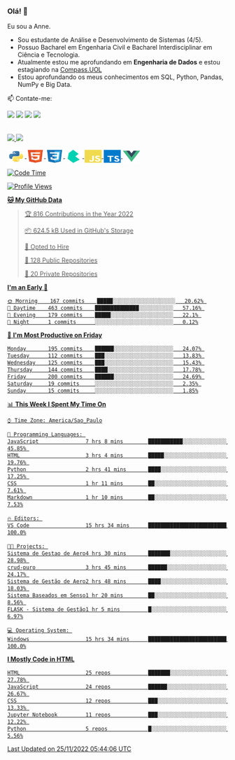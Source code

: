 ### Olá! 👋
Eu sou a Anne. 
- Sou estudante de Análise e Desenvolvimento de Sistemas (4/5).
- Possuo Bacharel em Engenharia Civil e Bacharel Interdisciplinar em Ciência e Tecnologia.
- Atualmente estou me aprofundando em **Engenharia de Dados** e estou estagiando na [Compass.UOL](https://compass.uol/pt/home/) 
- Estou aprofundando os meus conhecimentos em SQL, Python, Pandas, NumPy e Big Data.

📫 Contate-me: 

<div>
<a href="https://www.instagram.com/annekarolinefc/" target="_blank"><img src="https://img.shields.io/badge/-Instagram-%23E4405F?style=for-the-badge&logo=instagram&logoColor=white" target="_blank"></a> 
<a href = "mailto:annekarolinefc@gmail.com"><img src="https://img.shields.io/badge/-Gmail-%23333?style=for-the-badge&logo=gmail&logoColor=white" target="_blank"></a>
<a href="https://www.linkedin.com/in/devannekarolinefc/" target="_blank"><img src="https://img.shields.io/badge/-LinkedIn-%230077B5?style=for-the-badge&logo=linkedin&logoColor=white" target="_blank"></a> 
<a href="https://api.whatsapp.com/send?phone=5533991375118&text=Ol%C3%A1%20Anne!%20" target="_blank"><img src="https://img.shields.io/badge/WhatsApp-25D366?style=for-the-badge&logo=whatsapp&logoColor=white" target="_blank"></a>
</div>

</br>

</br>
<div>
  <a href="https://github.com/annekarolinefc">
  <img height="180em" src="https://github-readme-stats.vercel.app/api?username=annekarolinefc&show_icons=true&theme=dracula&include_all_commits=true&count_private=true"/>
  <img height="180em" src="https://github-readme-stats.vercel.app/api/top-langs/?username=annekarolinefc&layout=compact&langs_count=7&theme=dracula"/>
</div>
  
  <div style="display: inline_block"><br>  
  <img align="center" alt="Anne-Python" height="30" width="40" src="https://raw.githubusercontent.com/devicons/devicon/master/icons/python/python-original.svg">
  <img align="center" alt="Anne-HTML" height="30" width="40" src="https://raw.githubusercontent.com/devicons/devicon/master/icons/html5/html5-original.svg">
  <img align="center" alt="Anne-CSS" height="30" width="40"
 src="https://raw.githubusercontent.com/devicons/devicon/master/icons/css3/css3-original.svg">
  <img align="center" alt="Anne-Bulma" height="30" width="40"
 src="https://github.com/devicons/devicon/blob/master/icons/bulma/bulma-plain.svg">
  <img align="center" alt="Anne-Js" height="30" width="40" src="https://raw.githubusercontent.com/devicons/devicon/master/icons/javascript/javascript-plain.svg">
    <img align="center" alt="Anne-Ts" height="30" width="40" src="https://github.com/devicons/devicon/blob/master/icons/typescript/typescript-original.svg">
      <img align="center" alt="Anne-Vue" height="30" width="40" src="https://github.com/devicons/devicon/blob/master/icons/vuejs/vuejs-original.svg">
</div>
<!--
  <img align="center" alt="Anne-An" height="30" width="40" src="https://github.com/devicons/devicon/blob/master/icons/angularjs/angularjs-original.svg">

-->
</br>
</br>
</br>
<!--START_SECTION:waka-->
![Code Time](http://img.shields.io/badge/Code%20Time-74%20hrs%201%20min-blue)

![Profile Views](http://img.shields.io/badge/Profile%20Views-0-blue)

**🐱 My GitHub Data** 

> 🏆 816 Contributions in the Year 2022
 > 
> 📦 624.5 kB Used in GitHub's Storage 
 > 
> 💼 Opted to Hire
 > 
> 📜 128 Public Repositories 
 > 
> 🔑 20 Private Repositories  
 > 
**I'm an Early 🐤** 

```text
🌞 Morning    167 commits    █████░░░░░░░░░░░░░░░░░░░░   20.62% 
🌇 Daytime    463 commits    ██████████████░░░░░░░░░░░   57.16% 
🌃 Evening    179 commits    █████░░░░░░░░░░░░░░░░░░░░   22.1% 
🌙 Night      1 commits      ░░░░░░░░░░░░░░░░░░░░░░░░░   0.12%

```
📅 **I'm Most Productive on Friday** 

```text
Monday       195 commits    ██████░░░░░░░░░░░░░░░░░░░   24.07% 
Tuesday      112 commits    ███░░░░░░░░░░░░░░░░░░░░░░   13.83% 
Wednesday    125 commits    ███░░░░░░░░░░░░░░░░░░░░░░   15.43% 
Thursday     144 commits    ████░░░░░░░░░░░░░░░░░░░░░   17.78% 
Friday       200 commits    ██████░░░░░░░░░░░░░░░░░░░   24.69% 
Saturday     19 commits     ░░░░░░░░░░░░░░░░░░░░░░░░░   2.35% 
Sunday       15 commits     ░░░░░░░░░░░░░░░░░░░░░░░░░   1.85%

```


📊 **This Week I Spent My Time On** 

```text
⌚︎ Time Zone: America/Sao_Paulo

💬 Programming Languages: 
JavaScript               7 hrs 8 mins        ███████████░░░░░░░░░░░░░░   45.85% 
HTML                     3 hrs 4 mins        █████░░░░░░░░░░░░░░░░░░░░   19.76% 
Python                   2 hrs 41 mins       ████░░░░░░░░░░░░░░░░░░░░░   17.25% 
CSS                      1 hr 11 mins        ██░░░░░░░░░░░░░░░░░░░░░░░   7.61% 
Markdown                 1 hr 10 mins        ██░░░░░░░░░░░░░░░░░░░░░░░   7.53%

🔥 Editors: 
VS Code                  15 hrs 34 mins      █████████████████████████   100.0%

🐱‍💻 Projects: 
Sistema de Gestao de Aero4 hrs 30 mins       ███████░░░░░░░░░░░░░░░░░░   28.98% 
crud-puro                3 hrs 45 mins       ██████░░░░░░░░░░░░░░░░░░░   24.17% 
Sistema de Gestão de Aero2 hrs 48 mins       ████░░░░░░░░░░░░░░░░░░░░░   18.03% 
Sistema Baseados em Senso1 hr 20 mins        ██░░░░░░░░░░░░░░░░░░░░░░░   8.56% 
FLASK - Sistema de Gestão1 hr 5 mins         █░░░░░░░░░░░░░░░░░░░░░░░░   6.97%

💻 Operating System: 
Windows                  15 hrs 34 mins      █████████████████████████   100.0%

```

**I Mostly Code in HTML** 

```text
HTML                     25 repos            ███████░░░░░░░░░░░░░░░░░░   27.78% 
JavaScript               24 repos            ██████░░░░░░░░░░░░░░░░░░░   26.67% 
CSS                      12 repos            ███░░░░░░░░░░░░░░░░░░░░░░   13.33% 
Jupyter Notebook         11 repos            ███░░░░░░░░░░░░░░░░░░░░░░   12.22% 
Python                   5 repos             █░░░░░░░░░░░░░░░░░░░░░░░░   5.56%

```



 Last Updated on 25/11/2022 05:44:06 UTC
<!--END_SECTION:waka-->
  
